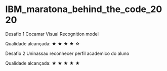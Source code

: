 
# IBM_maratona_behind_the_code_2020
   <p>Desafio 1 Cocamar Visual Recognition model
    <p>  Qualidade alcançada:
            ★ ★ ★ ★ ☆
   <p>Desafio 2 Uninassau reconhecer perfil academico do aluno
    <p>  Qualidade alcançada:
            ★ ★ ★ ★ ★

